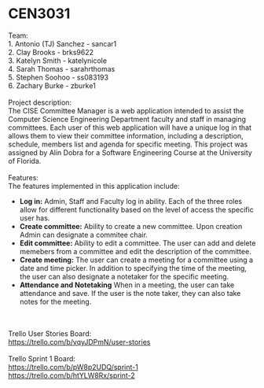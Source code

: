 <h1>CEN3031</h1>
Team:<br>
1. Antonio (TJ) Sanchez - sancar1<br>
2. Clay Brooks - brks9622<br>
3. Katelyn Smith - katelynicole<br>
4. Sarah Thomas - sarahrthomas<br>
5. Stephen Soohoo - ss083193<br>
6. Zachary Burke - zburke1
<br><br>
Project description:<br>
The CISE Committee Manager is a web application intended to assist the Computer Science Engineering Department faculty and staff in managing committees. Each user of this web application will have a unique log in that allows them to view their committee information, including a description, schedule, members list and agenda for specific meeting. This project was assigned by Alin Dobra for a Software Engineering Course at the University of Florida. 
<br><br>
Features:<br>
The features implemented in this application include:

- <b>Log in:</b> Admin, Staff and Faculty log in ability. Each of the three roles allow for different functionality based on the level of access the specific user has.
- <b>Create committee:</b> Ability to create a new committee. Upon creation Admin can designate a commitee chair. 
- <b>Edit committee:</b> Ability to edit a committee. The user can add and delete memebers from a committee and edit the description of the committee.
- <b>Create meeting:</b> The user can create a meeting for a committee using a date and time picker. In addition to specifying the time of the meeting, the user can also designate a notetaker for the specific meeting.
- <b>Attendance and Notetaking</b> When in a meeting, the user can take attendance and save. If the user is the note taker, they can also take notes for the meeting.

<br><br>
Trello User Stories Board:<br>
https://trello.com/b/vqyJDPmN/user-stories
<br><br>
Trello Sprint 1 Board:<br>
https://trello.com/b/pW8p2UDQ/sprint-1<br>
https://trello.com/b/htYLW8Rx/sprint-2<br>
